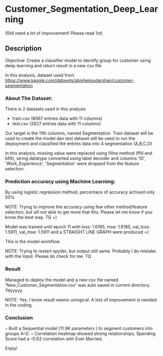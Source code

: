 # Customer_Segmentation_Deep_Learning
(Still need a lot of improvement! Please read 1st)

## Description
Objective: Create a classifier model to identify group for customer using deep learning and return result in a new csv file


In this analysis, dataset used from https://www.kaggle.com/datasets/abisheksudarshan/customer-segmentation

### About The Dataset:
There is 2 datasets used in this analysis
* train.csv (8067 entries data with 11 columns)
* test.csv (2627 entries data with 11 columns)

Our target is the 11th columns, named Segmentation. Train dataset will be used to create the model dan test dataset will be used to run the deployment and classified the entries data into 4 segmentation (A,B,C,D)



In this analysis, missing value were replaced using fillna method (ffill and bfill), string datatype converted using label decoder and columns 'ID', 'Work_Experience', 'Segmentation' were dropped from the feature selection.

### Prediction accuracy using Machine Learning:
By using logistic regression method, percentace of accuracy achived only 50%

NOTE: Trying to improve the accuracy using few other method/feature selection, but sill not able to get more that this. Please let me know if you know the best way. TQ =)


Model was trained until epoch 11 with loss: 1.6185, mse: 1.6185, val_loss: 1.5911, val_mse: 1.5911 and a STRAIGHT LINE GRAPH were produced =(

This is the model workflow:

NOTE: Trying to restart spyder, but output still same. Probably I do mistake with the Input. Please do check for me. TQ

### Result
Managed to deploy the model and a new csv file named 'New_Customer_Segmentation.csv' was auto saved in current directory. Yeyyyyy.


NOTE: Yes, I know result seems unlogical. A lots of improvement is needed in the coding. 
### Conclusion 
◦ Built a Sequential model (11.9K parameters ) to segment customers into groups A–D.
◦ Correlation heatmap showed strong relationships, Spending Score had a –0.62 correlation with Ever Married.



Enjoy!


